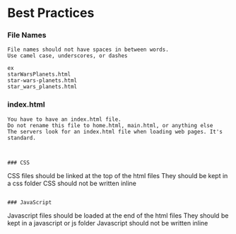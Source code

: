 # Best Practices

### File Names
```
File names should not have spaces in between words.
Use camel case, underscores, or dashes

ex
starWarsPlanets.html
star-wars-planets.html
star_wars_planets.html

```

### index.html

```
You have to have an index.html file.
Do not rename this file to home.html, main.html, or anything else
The servers look for an index.html file when loading web pages. It's standard.



### CSS
```
CSS files should be linked at the top of the html files
They should be kept in a css folder
CSS should not be written inline

```

### JavaScript
```
Javascript files should be loaded at the end of the html files
They should be kept in a javascript or js folder
Javascript should not be written inline

```
